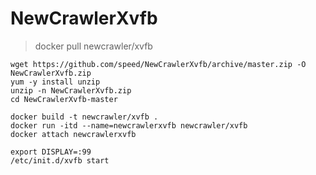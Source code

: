 # NewCrawlerXvfb


> docker pull newcrawler/xvfb


    wget https://github.com/speed/NewCrawlerXvfb/archive/master.zip -O NewCrawlerXvfb.zip
    yum -y install unzip
    unzip -n NewCrawlerXvfb.zip
    cd NewCrawlerXvfb-master
    
    docker build -t newcrawler/xvfb .
    docker run -itd --name=newcrawlerxvfb newcrawler/xvfb
    docker attach newcrawlerxvfb
    
    export DISPLAY=:99
    /etc/init.d/xvfb start
    
